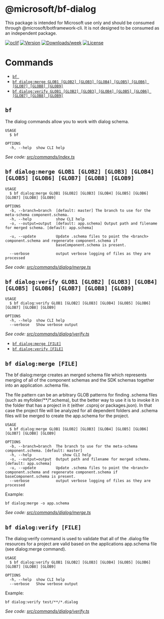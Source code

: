 @microsoft/bf-dialog
====================

This package is intended for Microsoft use only and should be consumed through @microsoft/botframework-cli. It is not designed to be consumed as an independent package.

[![oclif](https://img.shields.io/badge/cli-oclif-brightgreen.svg)](https://oclif.io)
[![Version](https://img.shields.io/npm/v/@microsoft/bf-dialog.svg)](https://npmjs.org/package/@microsoft/bf-dialog)
[​![Downloads/week](https://img.shields.io/npm/dw/@microsoft/bf-dialog.svg)](https://npmjs.org/package/@microsoft/bf-dialog)
[![License](https://img.shields.io/npm/l/@microsoft/bf-dialog.svg)](https://github.com/microsoft/botframework-cli/blob/master/package.json)

# Commands
<!-- commands -->
* [`bf `](#bf-)
* [`bf dialog:merge GLOB1 [GLOB2] [GLOB3] [GLOB4] [GLOB5] [GLOB6] [GLOB7] [GLOB8] [GLOB9]`](#bf-dialogmerge-glob1-glob2-glob3-glob4-glob5-glob6-glob7-glob8-glob9)
* [`bf dialog:verify GLOB1 [GLOB2] [GLOB3] [GLOB4] [GLOB5] [GLOB6] [GLOB7] [GLOB8] [GLOB9]`](#bf-dialogverify-glob1-glob2-glob3-glob4-glob5-glob6-glob7-glob8-glob9)

## `bf `

The dialog commands allow you to work with dialog schema.

```
USAGE
  $ bf

OPTIONS
  -h, --help  show CLI help
```

_See code: [src/commands/index.ts](https://github.com/microsoft/botframework-cli/src/commands/index.ts)_

## `bf dialog:merge GLOB1 [GLOB2] [GLOB3] [GLOB4] [GLOB5] [GLOB6] [GLOB7] [GLOB8] [GLOB9]`

```
USAGE
  $ bf dialog:merge GLOB1 [GLOB2] [GLOB3] [GLOB4] [GLOB5] [GLOB6] [GLOB7] [GLOB8] [GLOB9]

OPTIONS
  -b, --branch=branch  [default: master] The branch to use for the meta-schema component.schema.
  -h, --help           show CLI help
  -o, --output=output  [default: app.schema] Output path and filename for merged schema. [default: app.schema]

  -u, --update         Update .schema files to point the <branch> component.schema and regenerate component.schema if
                       baseComponent.schema is present.

  --verbose            output verbose logging of files as they are processed
```

_See code: [src/commands/dialog/merge.ts](https://github.com/microsoft/botframework-cli/src/commands/dialog/merge.ts)_

## `bf dialog:verify GLOB1 [GLOB2] [GLOB3] [GLOB4] [GLOB5] [GLOB6] [GLOB7] [GLOB8] [GLOB9]`

```
USAGE
  $ bf dialog:verify GLOB1 [GLOB2] [GLOB3] [GLOB4] [GLOB5] [GLOB6] [GLOB7] [GLOB8] [GLOB9]

OPTIONS
  -h, --help  show CLI help
  --verbose   Show verbose output
```

_See code: [src/commands/dialog/verify.ts](https://github.com/microsoft/botframework-cli/src/commands/dialog/verify.ts)_
<!-- commandsstop -->
* [`bf dialog:merge [FILE]`](#bf-dialogmerge-file)
* [`bf dialog:verify [FILE]`](#bf-dialogverify-file)

## `bf dialog:merge [FILE]`

The bf dialog:merge creates an merged schema file which represents merging of all of the component
schemas and the SDK schemas together into an application .schema file.

The file pattern can be an arbitrary GLOB patterns for finding .schema files (such as myfolder/**/*.schema), but
the better way to use it is to invoke it in the folder that has a project in it (either .csproj or packages.json).
In that case the project file will be analyzed for all dependent folders and .schema files will be merged to create
the app.schema for the project.

```
USAGE
  $ bf dialog:merge GLOB1 [GLOB2] [GLOB3] [GLOB4] [GLOB5] [GLOB6] [GLOB7] [GLOB8] [GLOB9]

OPTIONS
  -b, --branch=branch  The branch to use for the meta-schema component.schema. [default: master] 
  -h, --help              show CLI help
  -o, --output=output  Output path and filename for merged schema. [default: app.schema]
  -u, --update         Update .schema files to point the <branch> component.schema and regenerate component.schema if baseComponent.schema is present.
  --verbose            output verbose logging of files as they are processed
```

Example:
```
bf dialog:merge -o app.schema
```

_See code: [src/commands/dialog/merge.ts](https://github.com/microsoft/botframework-cli/blob/v0.0.0/src/commands/dialog/merge.ts)_

## `bf dialog:verify [FILE]`

The dialog:verify command is used to validate that all of the .dialog file resources for a project are valid based on the 
applications app.schema file (see dialog:merge command).

```
USAGE
  $ bf dialog:verify GLOB1 [GLOB2] [GLOB3] [GLOB4] [GLOB5] [GLOB6] [GLOB7] [GLOB8] [GLOB9]

OPTIONS
  -h, --help  show CLI help
  --verbose   Show verbose output
```

Example:
``` 
bf dialog:verify test/**/*.dialog
```

_See code: [src/commands/dialog/verify.ts](https://github.com/microsoft/botframework-cli/blob/v0.0.0/src/commands/dialog/verify.ts)_
